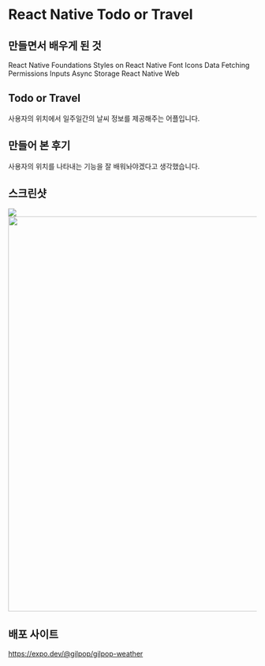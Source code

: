 # React Native Todo or Travel

## 만들면서 배우게 된 것

React Native Foundations
Styles on React Native
Font Icons
Data Fetching
Permissions
Inputs
Async Storage
React Native Web

## Todo or Travel

사용자의 위치에서 일주일간의 날씨 정보를 제공해주는 어플입니다.

## 만들어 본 후기

사용자의 위치를 나타내는 기능을 잘 배워놔야겠다고 생각했습니다.

## 스크린샷

<img src="https://user-images.githubusercontent.com/80146176/147840594-9648235d-c08d-473f-a208-dc678e711ed5.png" width="auto" />
<img src="https://user-images.githubusercontent.com/80146176/147840600-893e3393-64b4-4598-bc80-85b0161ba280.png" width="800" />

## 배포 사이트

https://expo.dev/@gilpop/gilpop-weather
